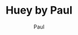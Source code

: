 ---
title: Huey by Paul
img: showcase.jpg
caption: "Cotton hoodie with contrasting lining by Paul"
category: huey
author: Paul
---